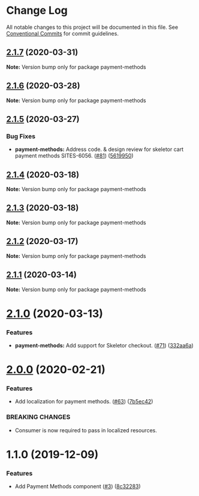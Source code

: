 # Change Log

All notable changes to this project will be documented in this file.
See [Conventional Commits](https://conventionalcommits.org) for commit guidelines.

## [2.1.7](https://git.faithlife.dev/Logos/FaithlifeEquipment/compare/payment-methods@2.1.6...payment-methods@2.1.7) (2020-03-31)

**Note:** Version bump only for package payment-methods





## [2.1.6](https://git.faithlife.dev/Logos/FaithlifeEquipment/compare/payment-methods@2.1.5...payment-methods@2.1.6) (2020-03-28)

**Note:** Version bump only for package payment-methods





## [2.1.5](https://git.faithlife.dev/Logos/FaithlifeEquipment/compare/payment-methods@2.1.4...payment-methods@2.1.5) (2020-03-27)


### Bug Fixes

* **payment-methods:** Address code. & design review for skeletor cart payment methods SITES-6056. ([#81](https://git.faithlife.dev/Logos/FaithlifeEquipment/issues/81)) ([5619950](https://git.faithlife.dev/Logos/FaithlifeEquipment/commits/5619950174d9b13f0cb72495efb5bb592061ffed))





## [2.1.4](https://git.faithlife.dev/Logos/FaithlifeEquipment/compare/payment-methods@2.1.3...payment-methods@2.1.4) (2020-03-18)

**Note:** Version bump only for package payment-methods





## [2.1.3](https://git.faithlife.dev/Logos/FaithlifeEquipment/compare/payment-methods@2.1.2...payment-methods@2.1.3) (2020-03-18)

**Note:** Version bump only for package payment-methods





## [2.1.2](https://git.faithlife.dev/Logos/FaithlifeEquipment/compare/payment-methods@2.1.1...payment-methods@2.1.2) (2020-03-17)

**Note:** Version bump only for package payment-methods





## [2.1.1](https://git.faithlife.dev/Logos/FaithlifeEquipment/compare/payment-methods@2.1.0...payment-methods@2.1.1) (2020-03-14)

**Note:** Version bump only for package payment-methods





# [2.1.0](https://git.faithlife.dev/Logos/FaithlifeEquipment/compare/payment-methods@2.0.0...payment-methods@2.1.0) (2020-03-13)


### Features

* **payment-methods:** Add support for Skeletor checkout. ([#71](https://git.faithlife.dev/Logos/FaithlifeEquipment/issues/71)) ([332aa6a](https://git.faithlife.dev/Logos/FaithlifeEquipment/commits/332aa6a4b526e66821878a6d17bcfc22c9238d17))





# [2.0.0](https://git.faithlife.dev/Logos/FaithlifeEquipment/compare/payment-methods@1.1.0...payment-methods@2.0.0) (2020-02-21)


### Features

* Add localization for payment methods. ([#63](https://git.faithlife.dev/Logos/FaithlifeEquipment/issues/63)) ([7b5ec42](https://git.faithlife.dev/Logos/FaithlifeEquipment/commits/7b5ec42f31efdf5091a2b51072aac1c314c8e957))


### BREAKING CHANGES

* Consumer is now required to pass in localized resources.





# 1.1.0 (2019-12-09)


### Features

* Add Payment Methods component  ([#3](https://git.faithlife.dev/Logos/FaithlifeEquipment/issues/3)) ([8c32283](https://git.faithlife.dev/Logos/FaithlifeEquipment/commits/8c32283a0881f2656180a64af945fd37e992dab4))
